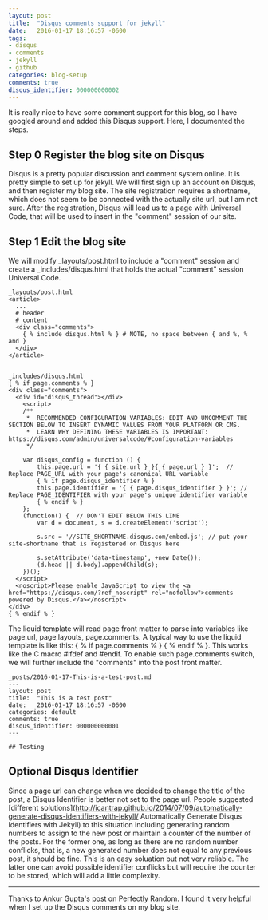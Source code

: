 ```yaml
---
layout: post
title:  "Disqus comments support for jekyll"
date:   2016-01-17 18:16:57 -0600
tags:
- disqus
- comments
- jekyll
- github
categories: blog-setup
comments: true
disqus_identifier: 000000000002
---
```


It is really nice to have some comment support for this blog, so I have googled around and added this Disqus support. Here, I documented the steps.

## Step 0 Register the blog site on Disqus

Disqus is a pretty popular discussion and comment system online. It is pretty simple to set up for jekyll. We will first sign up an account on Disqus, and then register my blog site. The site registration requires a shortname, which does not seem to be connected with the actually site url, but I am not sure. After the registration, Disqus will lead us to a page with Universal Code, that will be used to insert in the "comment" session of our site.

## Step 1 Edit the blog site

We will modify _layouts/post.html to include a "comment" session and create a _includes/disqus.html that holds the actual "comment" session Universal Code.


    _layouts/post.html
    <article>
      ...
      # header
      # content
      <div class="comments">
        { % include disqus.html % } # NOTE, no space between { and %, % and }
      </div>  
    </article>


    _includes/disqus.html
    { % if page.comments % }
    <div class="comments">
      <div id="disqus_thread"></div>
        <script>
        /**
         *  RECOMMENDED CONFIGURATION VARIABLES: EDIT AND UNCOMMENT THE SECTION BELOW TO INSERT DYNAMIC VALUES FROM YOUR PLATFORM OR CMS.
         *  LEARN WHY DEFINING THESE VARIABLES IS IMPORTANT: https://disqus.com/admin/universalcode/#configuration-variables
         */
    
        var disqus_config = function () {
            this.page.url = '{ { site.url } }{ { page.url } }';  // Replace PAGE_URL with your page's canonical URL variable
            { % if page.disqus_identifier % }
            this.page.identifier = '{ { page.disqus_identifier } }'; // Replace PAGE_IDENTIFIER with your page's unique identifier variable
            { % endif % }
        };
        (function() {  // DON'T EDIT BELOW THIS LINE
            var d = document, s = d.createElement('script');
        
            s.src = '//SITE_SHORTNAME.disqus.com/embed.js'; // put your site-shortname that is registered on Disqus here
        
            s.setAttribute('data-timestamp', +new Date());
            (d.head || d.body).appendChild(s);
        })();
      </script>
      <noscript>Please enable JavaScript to view the <a href="https://disqus.com/?ref_noscript" rel="nofollow">comments powered by Disqus.</a></noscript>
    </div>
    { % endif % }


The liquid template will read page front matter to parse into variables like page.url, page.layouts, page.comments. A typical way to use the liquid template is like this: { % if page.comments % } { % endif % }. This works like the C macro #ifdef and #endif. To enable such page.comments switch, we will further include the "comments" into the post front matter.


    _posts/2016-01-17-This-is-a-test-post.md
    ---
    layout: post
    title:  "This is a test post"
    date:   2016-01-17 18:16:57 -0600
    categories: default
    comments: true
    disqus_identifier: 000000000001
    ---

    ## Testing


## Optional Disqus Identifier
    
Since a page url can change when we decided to change the title of the post, a Disqus Identifier is better not set to the page url. People suggested [different solutions](http://icantrap.github.io/2014/07/09/automatically-generate-disqus-identifiers-with-jekyll/ Automatically Generate Disqus Identifiers with Jekyll) to this situation including generating random numbers to assign to the new post or maintain a counter of the number of the posts. For the former one, as long as there are no random number conflicks, that is, a new generated number does not equal to any previous post, it should be fine. This is an easy soluation but not very reliable. The latter one can avoid possible identifier conflicks but will require the counter to be stored, which will add a little complexity.

---

Thanks to Ankur Gupta's [post](http://www.perfectlyrandom.org/2014/06/29/adding-disqus-to-your-jekyll-powered-github-pages/ "Adding Disqus to your Jekyll") on Perfectly Random. I found it very helpful when I set up the Disqus comments on my blog site.
